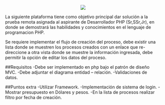 <p align="center"><img src="https://laravel.com/assets/img/components/logo-laravel.svg"></p>

<p>
La siguiente plataforma tiene como objetivo principal dar solución a la prueba remota asignada al aspirante de Desarrollador PHP (Sr,SSr,Jr), en donde se demostrará las habilidades y conocimientos en el lenguaje de programacion PHP.

Se requiere implementar el flujo de creación del proceso, debe existir una lista donde se muestren los procesos creados con un enlace que re-direccione a otra vista donde se muestre la información ingresada, debe permitir la opción de editar los datos del proceso.
</p>

##Requisitos
-Debe ser implementado en php bajo el patrón de diseño MVC.
-Debe adjuntar el diagrama entidad – relación.
-Validaciones de datos.

##Puntos extra
-Utilizar Framework.
-Implementación de sistema de login.
-Mostrar presupuesto en Dólares y pesos.
-En la lista de procesos realizar filtro por fecha de creación.


